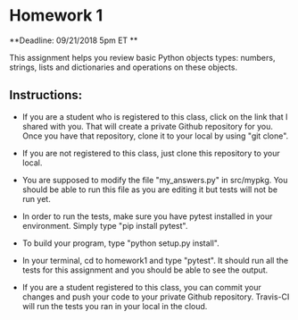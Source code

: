 # Homework 1
**Deadline: 09/21/2018 5pm ET **

This assignment helps you review basic Python objects types: numbers, strings, lists and dictionaries and operations on these objects.

## Instructions:

* If you are a student who is registered to this class, click on the link that I shared with you. That will create a private Github repository for you. Once you have that repository, clone it to your local by using "git clone".

* If you are not registered to this class, just clone this repository to your local.

* You are supposed to modify the file "my_answers.py" in src/mypkg. You should be able to run this file as you are editing it but tests will not be run yet.

* In order to run the tests, make sure you have pytest installed in your environment. Simply type "pip install pytest".

* To build your program, type "python setup.py install".

* In your terminal, cd to homework1 and type "pytest". It should run all the tests for this assignment and you should be able to see the output.

* If you are a student registered to this class, you can commit your changes and push your code to your private Github repository. Travis-CI will run the tests you ran in your local in the cloud.

